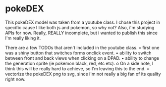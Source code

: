 # pokeDEX
This pokeDEX model was taken from a youtube class. I chose this project in specific cause I like both js and pokemon, so why not? Also, i'm studying APIs for now.
Really, REALLY incomplete, but i wanted to publish this since I'm really liking it.

There are a few TODOs that aren't included in the youtube class.
• first one was a shiny button that switches forms onclick event.
• ability to switch between front and back views when clicking on a DPAD.
• ability to change the generation sprite (ie pokemon black, red, etc etc). o
  On a side note, I think this will be really hard to achieve, so I'm leaving this to the end.
• vectorize the pokeDEX png to svg, since i'm not really a big fan of its quality right now.

